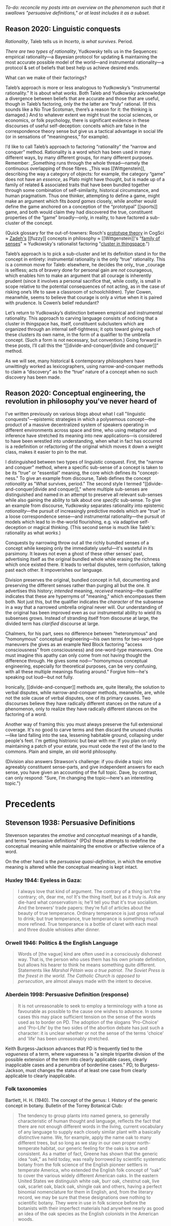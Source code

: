_To-do: reconcile my posts into an overview on the phenomenon such that it swallows "persuasive definitions," or at least includes it as a subset._

## Reason 2020: Linguistic conquests

_Rationality_, Taleb tells us in _Incerto_, _is what survives_. Period.

_There are two types of rationality_, Yudkowsky tells us in the Sequences: empirical rationality—a Bayesian protocol for updating & maintaining the most accurate possible model of the world—and instrumental rationality—a protocol & set of beliefs that best help us achieve desired ends.

What can we make of their factorings?

Taleb’s approach is more or less analogous to Yudkowsky’s “instrumental rationality.” It is about what _works_. Both Taleb and Yudkowsky acknowledge a divergence between beliefs that are accurate and those that are useful, though in Taleb’s factoring, only the the latter are “truly” rational. (If this sounds like a No True Scotsman, there’s a reason for it: the thinking is damaged.) And to whatever extent we might trust the social sciences, or economics, or folk psychology, there is significant evidence in these discourses of useful self-deception: conceits which are false in the correspondence theory sense but give us a tactical advantage in social life (or in sensations of “meaningness,” for example).

I’d like to call Taleb’s approach to factoring “rationality” the “narrow and conquer” method. Rationality is a word which has been used in many different ways, by many different groups, for many different purposes. Remember: _Something runs through the whole thread—namely the continuous overlapping of those fibres. _This was [[Wittgenstein]], describing the way a category of objects: for example, the category “game” does not have an _essence_, as Plato might have thought, but is made up of a family of related & associated traits that have been bundled together through some combination of self-similarity, historical circumstance, and human pragmatism. Thus one thinker, attempting to define a game, might make an argument which fits _board games_ closely, while another would define the game anchored on a conception of the “prototypal” [[sports]] game, and both would claim they had discovered the true, constituent properties of the “game” broadly—only, in reality, to have factored a sub-cluster of the concept. 

(Quick glossary for the out-of-towners: Rosch's [prototype theory](https://www.sciencedirect.com/topics/computer-science/prototype-theory) in CogSci ≈ [Zadeh's](https://plato.stanford.edu/entries/logic-fuzzy/) [[fuzzy]] concepts in philosophy ≈ [[Wittgenstein]]'s "[family of senses](https://www.ribbonfarm.com/2018/12/07/something-runs-through-the-whole-thread/)" ≈ Yudkowsky's rationalist factoring "[cluster in thingspace](https://www.lesswrong.com/posts/WBw8dDkAWohFjWQSk/the-cluster-structure-of-thingspace).") 

Taleb’s approach is to pick a sub-cluster and let its definition stand in for the concept in entirety: instrumental rationality is the only “true” rationality. This is a common move for Taleb: elsewhere, he decides the only_ true _courage is selfless; acts of bravery done for personal gain are _not_ courageous, which enables him to make an argument that all courage is inherently prudent (since it involves a personal sacrifice that, while costly, is small in scope relative to the potential consequences of not acting, as in the case of risking one’s life to save a classroom of schoolchildren). Tyler Cowen, meanwhile, seems to believe that courage is only a virtue when it is paired with prudence. Is Cowen’s belief redundant?

Let’s return to Yudkowsky’s distinction between empirical and instrumental rationality. This approach to carving language consists of noticing that a cluster in thingspace has, itself, constituent subclusters which are organized through an internal self-tightness; it opts toward giving each of these clusters its own name, in the form of a qualifier to the umbrella concept. (Such a form is not necessary, but convention.) Going forward in these posts, I’ll call this the “[[divide-and-conquer|divide and conquer]]” method.

As we will see, many historical & contemporary philosophers have unwittingly worked as lexicographers, using narrow-and-conquer methods to claim a “discovery” as to the “true” nature of a concept when no such discovery has been made. 

## Reason 2020: Conceptual engineering, the revolution in philosophy you've never heard of

I've written previously on various blogs about what I call "linguistic conquests"—epistemic strategies in which a polysemous concept—the product of a massive decentralized system of speakers operating in different environments across space and time, who using metaphor and inference have stretched its meaning into new applications—is considered to have been wrestled into understanding, when what in fact has occurred is a redefinition or refactoring of the original which moves it down a weight class, makes it easier to pin to the mat.

I distinguished between two types of linguistic conquest. First, the "narrow and conquer" method, where a specific sub-sense of a concept is taken to be its "true" or "essential" meaning, the core which defines its "concept-ness." To give an example from discourse, Taleb defines the concept _rationality_ as "What survives, period." The second style I termed "[[divide-and-conquer|divide and conquer]]," where multiple sub-senses are distinguished and named in an attempt to preserve all relevant sub-senses while also gaining the ability to talk about one _specific_ sub-sense. To give an example from discourse, Yudkowsky separates rationality into epistemic _rationality_—the pursuit of increasingly predictive models which are "true" in a loose correspondence sense—and instrumental rationality—the pursuit of models which lead to in-the-world flourishing, e.g. via adaptive self-deception or magical thinking. (This second sense is much like Taleb's: rationality as what _works_.)

Conquests by narrowing throw out all the richly bundled senses of a concept while keeping only the immediately useful—it's wasteful in its parsimony. It leaves not even a ghost of these other senses' past, advertising itself as the original bundled whole while erasing the richness which once existed there. It leads to verbal disputes, term confusion, talking past each other. It impoverishes our language.

Division preserves the original, bundled concept in full, documenting and preserving the different senses rather than purging all but the one. It advertises this history; _intended_ meaning, _received_ meaning—the qualifier indicates that these are hypernyms of "meaning," which encompasses them both. Not just this, but the qualifier indicates the _character_ of the subsense in a way that a narrowed umbrella original never will. Our understanding of the original has been improved even as our instrumental ability to wield its subsenses grows. Instead of stranding itself from discourse at large, the divided term has _clarified_ discourse at large.

Chalmers, for his part, sees no difference between "heteronymous" and "homonymous" conceptual engineering—his own terms for two-word-type maneuvers (he gives as an example Ned Block factoring "access consciousness" from consciousness) and one-word-type maneuvers. One must imagine this apathy can only come from not having thought the difference through. He gives some nod—"homonymous conceptual engineering, especially for theoretical purposes, can be very confusing, with all these multiple meanings floating around." Forgive him—he's speaking out loud—but not fully.

Ironically, [[divide-and-conquer]] methods are, quite literally, the solution to verbal disputes, while narrow-and-conquer methods, meanwhile, are, while not the sole cause of verbal disputes, one of its primary causes. Two discourses believe they have radically different stances on the nature of a phenomenon, only to realize they have radically different stances on the factoring of a word.

Another way of framing this: you must always preserve the full extensional coverage. It's no good to carve terms and then discard the unused chunks—like land falling into the sea, lessening habitable ground, collapsing under people's feet. I'm getting histrionic but bear with me: If you plan on only maintaining a patch of your estate, you must cede the rest of the land to the commons. Plain and simple, an old world philosophy.

(Division also answers Strawson's challenge: if you divide a topic into agreeably constituent sense-parts, and give independent answers for each sense, you have given an accounting of the full topic. Dave, by contrast, can only respond: "Sure, I'm changing the topic—here's an interesting topic.")

# Precedents

## Stevenson 1938: Persuasive Definitions

Stevenson separates the _emotive_ and _conceptual_ meanings of a handle, and terms "persuasive definitions" (PDs) those attempts to redefine the conceptual meaning while maintaining the emotive or affective valence of a word.

On the other hand is the _persuasive quasi-definition_, in which the emotive meaning is altered while the conceptual meaning is kept intact. 

### Huxley 1944: Eyeless in Gaza:

> I always love that kind of argument. The contrary of a thing isn't the contrary; oh, dear me, no! It's the thing itself, but as it truly is. Ask any die-hard what conservatism is; he'll tell you that it's true socialism. And the brewers' trade papers: they're full of articles about the beauty of true temperance. Ordinary temperance is just gross refusal to drink; but true temperance, true temperance is something much more refined. True temperance is a bottle of claret with each meal and three double whiskies after dinner.

### Orwell 1946: Politics & the English Language

> Words of [the vague] kind are often used in a consciously dishonest way. That is, the person who uses them has his own private definition, but allows his hearer to think he means something quite different. Statements like _Marshal Pétain was a true patriot_. _The Soviet Press is the freest in the world_. _The Catholic Church is opposed to persecution_, are almost always made with the intent to deceive.

### Aberdein 1998: Persuasive Definition (response)

> It is not unreasonable to seek to employ a terminology with a tone as favourable as possible to the cause one wishes to advance. In some cases this may place sufficient tension on the sense of the words used as to border on PD. The adoption of the slogans 'Pro-Choice' and 'Pro-Life' by the two sides of the abortion debate has just such a character: it is unclear whether or not the sense of the terms 'choice' and 'life' has been unreasonably stretched.

Keith Burgess-Jackson advances that PD is frequently tied to the _vagueness_ of a term, where vagueness is "a simple tripartite division of the possible extension of the term into clearly applicable cases, clearly inapplicable cases and a penumbra of borderline cases." PD, to Burgess-Jackson, must changes the status of at least one case from clearly applicable to clearly inapplicable.

### Folk taxonomies

Bartlett, H. H. (1940). The concept of the genus: I. History of the generic concept in botany. Bulletin of the Torrey Botanical Club:

> The tendency to group plants into named genera, so generally characteristic of human thought and language, reflects the fact that there are not enough different words in the living, current vocabulary of any language to supply each closely similar plant with a basically distinctive name. We, for example, apply the name oak to many different trees, but so long as we stay in our own proper north-temperate habitat, our generic feeling for the oaks is true and consistent. As a matter of fact, Greene has shown that the generic idea “oak,” as held today, was really borrowed by scientific systematic botany from the folk science of the English pioneer settlers in temperate America, who extended the English folk concept of “oak” to cover the various widely different American oaks. In the eastern United States we distinguish white oak, burr oak, chestnut oak, live oak, scarlet oak, black oak, shingle oak and others, having a perfect binomial nomenclature for them in English, and, from the literary record, we may be sure that these designations owe nothing to scientific botany. They were in use in folk science before the botanists with their imperfect materials had anywhere nearly as good an idea of the oak species as the English colonists in the American woods.

